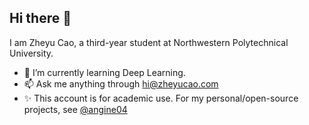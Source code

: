 ## Hi there 👋

I am Zheyu Cao, a third-year student at Northwestern Polytechnical University.
<!--
**zheyu-cao/zheyu-cao** is a ✨ _special_ ✨ repository because its `README.md` (this file) appears on your GitHub profile.

Here are some ideas to get you started:
-->

- 🌱 I’m currently learning Deep Learning.
- 📫 Ask me anything through hi@zheyucao.com
- ✨ This account is for academic use. For my personal/open-source projects, see [@angine04](https://github.com/angine04)

